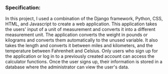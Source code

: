 ### Specification:

In this project, I used a combination of the Django framework, Python, CSS, HTML, and Javascript to create a web application. This application takes the users' input of a unit of measurement and converts it into a different measurement unit. The application converts the weight in pounds or kilograms and converts them automatically to the unused variable. It also takes the length and converts it between miles and kilometers, and the temperature between Fahrenheit and Celsius. Only users who sign up for the application or log in to a previously created account can access the calculator functions. Once the user signs up, their information is stored in a database where the administrator can view the user's data.  




